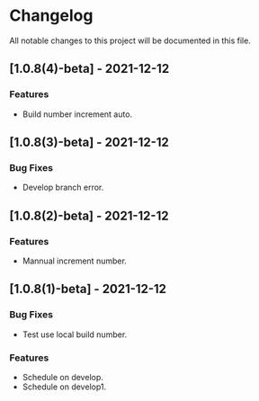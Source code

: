 # Changelog
All notable changes to this project will be documented in this file.

## [1.0.8(4)-beta] - 2021-12-12

### Features

- Build number increment auto.

<!-- generated by git-cliff -->
## [1.0.8(3)-beta] - 2021-12-12

### Bug Fixes

- Develop branch error.

<!-- generated by git-cliff -->
## [1.0.8(2)-beta] - 2021-12-12

### Features

- Mannual increment number.

<!-- generated by git-cliff -->
## [1.0.8(1)-beta] - 2021-12-12

### Bug Fixes

- Test use local build number.

### Features

- Schedule on develop.
- Schedule on develop1.

<!-- generated by git-cliff -->
